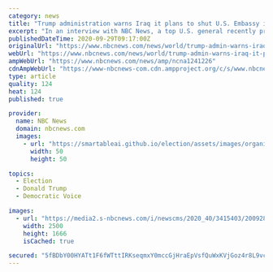 ```yaml
---
category: news
title: "Trump administration warns Iraq it plans to shut U.S. Embassy in Baghdad after rocket attacks"
excerpt: "In an interview with NBC News, a top U.S. general recently praised the work of Iraqi security forces protecting American interests in Iraq."
publishedDateTime: 2020-09-29T09:17:00Z
originalUrl: "https://www.nbcnews.com/news/world/trump-admin-warns-iraq-it-plans-shut-u-s-embassy-n1241226"
webUrl: "https://www.nbcnews.com/news/world/trump-admin-warns-iraq-it-plans-shut-u-s-embassy-n1241226"
ampWebUrl: "https://www.nbcnews.com/news/amp/ncna1241226"
cdnAmpWebUrl: "https://www-nbcnews-com.cdn.ampproject.org/c/s/www.nbcnews.com/news/amp/ncna1241226"
type: article
quality: 124
heat: 124
published: true

provider:
  name: NBC News
  domain: nbcnews.com
  images:
    - url: "https://smartableai.github.io/election/assets/images/organizations/nbcnews.com-50x50.jpg"
      width: 50
      height: 50

topics:
  - Election
  - Donald Trump
  - Democratic Voice

images:
  - url: "https://media2.s-nbcnews.com/i/newscms/2020_40/3415403/200928-embassy-iraq-mc-913_e987c429836f08e91000280c86a42f76.JPG"
    width: 2500
    height: 1666
    isCached: true

secured: "5fBDbY00HYATt1F6fWTttIRKseqmxY0mccGjHraEpVsfQuWxKVjGoz4r8L9vcNlzdFoWX/FYv1Sn8W6+jrHPetQ8y81LPFW7V1D3NTAuuxm2Bg9UNZjsdYafhfIM0NpFct1ulKbxiBeRIt2GhjSiwnNUmPFgOjFg5ms2qOkiQ09ObtCk+kVjYbpDTdNvM1aGRL8gpHiOM18QHF5hpfDLUvt82caDzTwRQNi7CJCmx9mCokEgRgFwZBvqiS9+C6NvkzjIrL+k/NtK82VnJm/eNR9a1kPO8V+WvD5+aMQtjnpkydaQLqsMChfc7j+Ws+0O8FBilW68bu5fbaGnqghfA1zZ1nsLcnKvNdF1KysDJYc=;NsPzstShdtZg32OY6IffgQ=="
---
```



